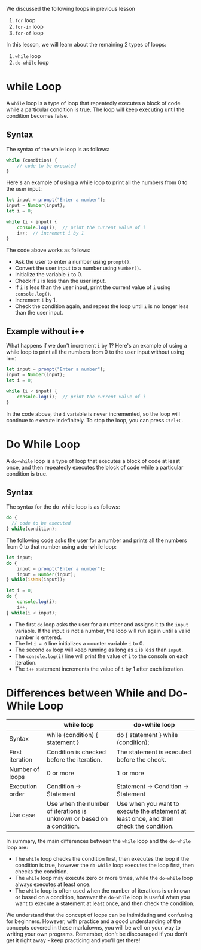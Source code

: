 We discussed the following loops in previous lesson
1. `for` loop
2. `for-in` loop
3. `for-of` loop

In this lesson, we will learn about the remaining 2 types of loops:
1. `while` loop
2. `do-while` loop

# while Loop
A `while` loop is a type of loop that repeatedly executes a block of code while a particular condition is true. The loop will keep executing until the condition becomes false.

## Syntax
The syntax of the while loop is as follows:

```js
while (condition) {
    // code to be executed
}
```
Here's an example of using a while loop to print all the numbers from 0 to the user input:
```js
let input = prompt("Enter a number");
input = Number(input);
let i = 0;

while (i < input) {
    console.log(i);  // print the current value of i
    i++;  // increment i by 1
}
```
The code above works as follows:

* Ask the user to enter a number using `prompt()`.
* Convert the user input to a number using `Number()`.
* Initialize the variable `i` to 0.
* Check if `i` is less than the user input.
* If `i` is less than the user input, print the current value of `i` using `console.log()`.
* Increment `i` by 1.
* Check the condition again, and repeat the loop until `i` is no longer less than the user input.

## Example without i++
What happens if we don't increment `i` by 1?
Here's an example of using a while loop to print all the numbers from 0 to the user input without using i++:
```js
let input = prompt("Enter a number");
input = Number(input);
let i = 0;

while (i < input) {
    console.log(i);  // print the current value of i
}
```
In the code above, the `i` variable is never incremented, so the loop will continue to execute indefinitely. To stop the loop, you can press `Ctrl+C`.

# Do While Loop
A `do-while` loop is a type of loop that executes a block of code at least once, and then repeatedly executes the block of code while a particular condition is true.

## Syntax
The syntax for the do-while loop is as follows:
```js
do {
  // code to be executed
} while(condition);
```
The following code asks the user for a number and prints all the numbers from 0 to that number using a do-while loop:
```js
let input;
do {
    input = prompt("Enter a number");
    input = Number(input);
} while(isNaN(input));

let i = 0;
do {
    console.log(i);
    i++;
} while(i < input);
```
* The first `do` loop asks the user for a number and assigns it to the `input` variable. If the input is not a number, the loop will run again until a valid number is entered.
* The let `i = 0` line initializes a counter variable `i` to 0.
* The second `do` loop will keep running as long as `i` is less than `input`.
* The `console.log(i)` line will print the value of `i` to the console on each iteration.
* The `i++` statement increments the value of `i` by 1 after each iteration.

# Differences between While and Do-While Loop
|        | **while loop**                                                        | **do-while loop**                                                                    |
|-----------------|-----------------------------------------------------------------------|-----------------------------------------------------------------------------------------|
| Syntax          | while (condition) { statement }                                       | do { statement } while (condition);                                                     |
| First iteration | Condition is checked before the iteration.                            | The statement is executed before the check.                                             |
| Number of loops | 0 or more                                                             | 1 or more                                                                               |
| Execution order | Condition → Statement                                                 | Statement → Condition → Statement                                                       |
| Use case        | Use when the number of iterations is unknown or based on a condition. | Use when you want to execute the statement at least once, and then check the condition. |


In summary, the main differences between the `while` loop and the `do-while` loop are:

* The `while` loop checks the condition first, then executes the loop if the condition is true, however the `do-while` loop executes the loop first, then checks the condition.
* The `while` loop may execute zero or more times, while the `do-while` loop always executes at least once.
* The `while` loop is often used when the number of iterations is unknown or based on a condition, however the `do-while` loop is useful when you want to execute a statement at least once, and then check the condition.
  
We understand that the concept of loops can be intimidating and confusing for beginners. However, with practice and a good understanding of the concepts covered in these markdowns, you will be well on your way to writing your own programs. Remember, don't be discouraged if you don't get it right away - keep practicing and you'll get there!